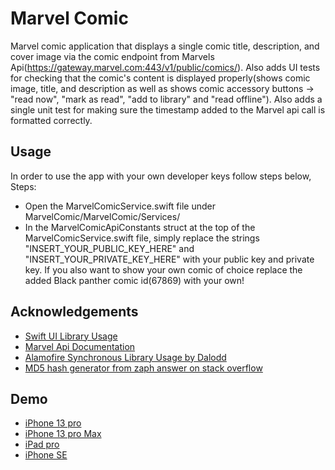 # Marvel Comic

Marvel comic application that displays a single comic title, description, and cover image via the comic endpoint from Marvels Api(https://gateway.marvel.com:443/v1/public/comics/). Also adds UI tests for checking that the comic's content is displayed properly(shows comic image, title, and description as well as shows comic accessory buttons -> "read now", "mark as read", "add to library" and "read offline"). Also adds a single unit test for making sure the timestamp added to the Marvel api call is formatted correctly.


## Usage
In order to use the app with your own developer keys follow steps below,
Steps:
 * Open the MarvelComicService.swift file under MarvelComic/MarvelComic/Services/
 * In the MarvelComicApiConstants struct at the top of the MarvelComicService.swift file, simply replace the strings "INSERT_YOUR_PUBLIC_KEY_HERE" and "INSERT_YOUR_PRIVATE_KEY_HERE" with your public key and private key.
If you also want to show your own comic of choice replace the added Black panther comic id(67869) with your own!

## Acknowledgements

 - [Swift UI Library Usage](https://developer.apple.com/documentation/swiftui/)
  - [Marvel Api Documentation](https://developer.marvel.com/docs)
 - [Alamofire Synchronous Library Usage by Dalodd](https://github.com/Dalodd/Alamofire-Synchronous)
 - [MD5 hash generator from zaph answer on stack overflow](https://stackoverflow.com/questions/32163848/how-can-i-convert-a-string-to-an-md5-hash-in-ios-using-swift)


## Demo

 - [iPhone 13 pro](https://www.kapwing.com/videos/627dfef0d8cb11008bbb7b57)
 - [iPhone 13 pro Max](https://www.kapwing.com/videos/627dff461438ee00ac591774)
 - [iPad pro](https://www.kapwing.com/videos/627dff6ad9aa430089ed20c2)
 - [iPhone SE](https://www.kapwing.com/videos/627dff934cfce20082f775cf)
